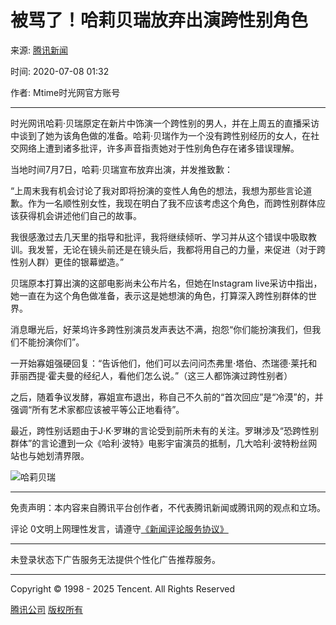 # 被骂了！哈莉贝瑞放弃出演跨性别角色

来源: [腾讯新闻](https://news.qq.com)

时间: 2020-07-08 01:32

作者: Mtime时光网官方账号

---

时光网讯哈莉·贝瑞原定在新片中饰演一个跨性别的男人，并在上周五的直播采访中谈到了她为该角色做的准备。哈莉·贝瑞作为一个没有跨性别经历的女人，在社交网络上遭到诸多批评，许多声音指责她对于性别角色存在诸多错误理解。

当地时间7月7日，哈莉·贝瑞宣布放弃出演，并发推致歉：

“上周末我有机会讨论了我对即将扮演的变性人角色的想法，我想为那些言论道歉。作为一名顺性别女性，我现在明白了我不应该考虑这个角色，而跨性别群体应该获得机会讲述他们自己的故事。

我很感激过去几天里的指导和批评，我将继续倾听、学习并从这个错误中吸取教训。我发誓，无论在镜头前还是在镜头后，我都将用自己的力量，来促进（对于跨性别人群）更佳的银幕塑造。”

贝瑞原本打算出演的这部电影尚未公布片名，但她在Instagram live采访中指出，她一直在为这个角色做准备，表示这是她想演的角色，打算深入跨性别群体的世界。

消息曝光后，好莱坞许多跨性别演员发声表达不满，抱怨“你们能扮演我们，但我们不能扮演你们”。

一开始寡姐强硬回复：“告诉他们，他们可以去问问杰弗里·塔伯、杰瑞德·莱托和菲丽西提·霍夫曼的经纪人，看他们怎么说。”（这三人都饰演过跨性别者）

之后，随着争议发酵，寡姐宣布退出，称自己不久前的“首次回应”是“冷漠”的，并强调“所有艺术家都应该被平等公正地看待”。

最近，跨性别话题由于J·K·罗琳的言论受到前所未有的关注。罗琳涉及“恐跨性别群体”的言论遭到一众《哈利·波特》电影宇宙演员的抵制，几大哈利·波特粉丝网站也与她划清界限。

![哈莉贝瑞](http://inews.gtimg.com/newsapp_bt/0/12053512188/641)

---

免责声明：本内容来自腾讯平台创作者，不代表腾讯新闻或腾讯网的观点和立场。

评论 0文明上网理性发言，请遵守[《新闻评论服务协议》](https://new.qq.com/static/coralinfo.htm)

---

未登录状态下广告服务无法提供个性化广告推荐服务。

---

Copyright © 1998 - 2025 Tencent. All Rights Reserved

[腾讯公司](https://www.tencent.com/) [版权所有](https://www.tencent.com/zh-cn/le/copyrightstatement.shtml)